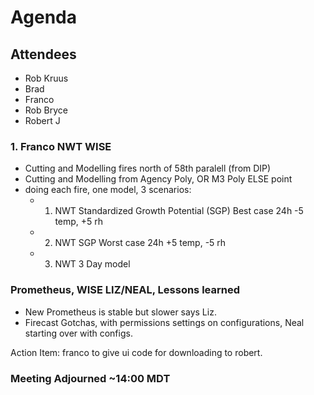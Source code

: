 # Agenda

## Attendees

- Rob Kruus
- Brad
- Franco
- Rob Bryce
- Robert J

### 1. Franco NWT WISE

- Cutting and Modelling fires north of 58th paralell (from DIP)
- Cutting and Modelling from Agency Poly, OR M3 Poly ELSE point
- doing each fire, one model, 3 scenarios:
  - 1. NWT Standardized Growth Potential (SGP) Best case 24h -5 temp, +5 rh
  - 2. NWT SGP Worst case 24h +5 temp, -5 rh
  - 3. NWT 3 Day model

### Prometheus, WISE LIZ/NEAL, Lessons learned

- New Prometheus is stable but slower says Liz.
- Firecast Gotchas, with permissions settings on configurations, Neal starting over with configs.

Action Item: franco to give ui code for downloading to robert. 

### Meeting Adjourned ~14:00 MDT
